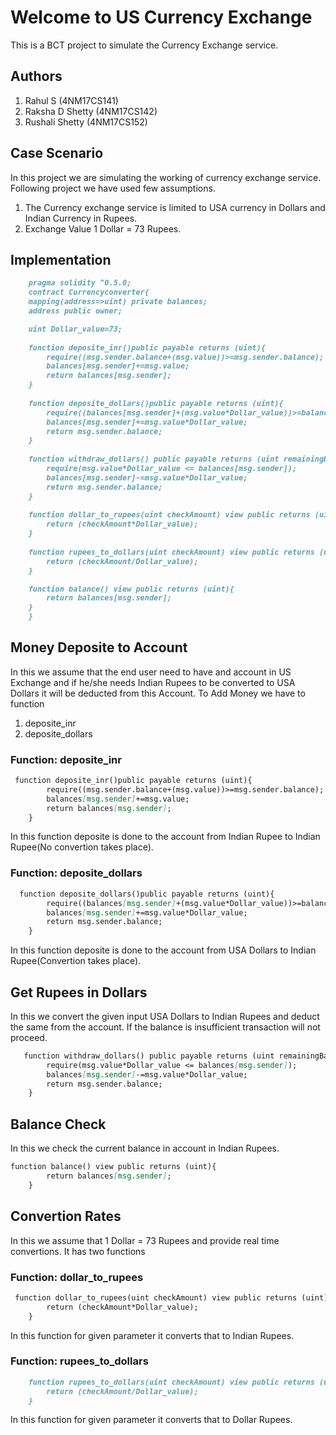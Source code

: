 # Welcome to US Currency Exchange 

This is a BCT project to simulate the Currency Exchange service.

## Authors
1. Rahul S (4NM17CS141)
2. Raksha D Shetty (4NM17CS142)
3. Rushali Shetty (4NM17CS152)

## Case Scenario

In this project we are simulating the working of currency exchange service. Following project we have used few assumptions.
1. The Currency exchange service is limited to USA currency in Dollars and Indian Currency in Rupees.
2. Exchange Value 1 Dollar = 73 Rupees.

## Implementation 

```markdown 
    pragma solidity ^0.5.0;
    contract Currencyconverter{
    mapping(address=>uint) private balances;
    address public owner;

    uint Dollar_value=73;
    
    function deposite_inr()public payable returns (uint){
        require((msg.sender.balance+(msg.value))>=msg.sender.balance);
        balances[msg.sender]+=msg.value;
        return balances[msg.sender];
    }
    
    function deposite_dollars()public payable returns (uint){
        require((balances[msg.sender]+(msg.value*Dollar_value))>=balances[msg.sender]);
        balances[msg.sender]+=msg.value*Dollar_value;
        return msg.sender.balance;
    }
    
    function withdraw_dollars() public payable returns (uint remainingBal){
        require(msg.value*Dollar_value <= balances[msg.sender]);
        balances[msg.sender]-=msg.value*Dollar_value;
        return msg.sender.balance;
    }
    
    function dollar_to_rupees(uint checkAmount) view public returns (uint) {
        return (checkAmount*Dollar_value);
    }  
    
    function rupees_to_dollars(uint checkAmount) view public returns (uint) {
        return (checkAmount/Dollar_value);
    }

    function balance() view public returns (uint){
        return balances[msg.sender];
    }
    }
```

## Money Deposite to Account

In this we assume that the end user need to have and account in US Exchange and if he/she needs Indian Rupees to be converted to USA Dollars it will be deducted from this Account.
To Add Money we have to function 
1. deposite_inr
2. deposite_dollars

### Function: deposite_inr

```markdown 
 function deposite_inr()public payable returns (uint){
        require((msg.sender.balance+(msg.value))>=msg.sender.balance);
        balances[msg.sender]+=msg.value;
        return balances[msg.sender];
    }
```
In this function deposite is done to the account from Indian Rupee to Indian Rupee(No convertion takes place).

### Function: deposite_dollars

```markdown 
  function deposite_dollars()public payable returns (uint){
        require((balances[msg.sender]+(msg.value*Dollar_value))>=balances[msg.sender]);
        balances[msg.sender]+=msg.value*Dollar_value;
        return msg.sender.balance;
    }
```
In this function deposite is done to the account from USA Dollars to Indian Rupee(Convertion takes place).

## Get Rupees in Dollars

In this we convert the given input USA Dollars to Indian Rupees and deduct the same from the account. If the balance is insufficient transaction will not proceed.
```markdown
   function withdraw_dollars() public payable returns (uint remainingBal){
        require(msg.value*Dollar_value <= balances[msg.sender]);
        balances[msg.sender]-=msg.value*Dollar_value;
        return msg.sender.balance;
    }
```

##  Balance Check

In this we check the current balance in account in Indian Rupees.

```markdown
function balance() view public returns (uint){
        return balances[msg.sender];
    }
```

## Convertion Rates

In this we assume that 1 Dollar = 73 Rupees and provide real time convertions.
It has two functions

### Function: dollar_to_rupees
```markdown
 function dollar_to_rupees(uint checkAmount) view public returns (uint) {
        return (checkAmount*Dollar_value);
    }
```
In this function for given parameter it converts that to Indian Rupees.

### Function: rupees_to_dollars
```markdown    
    function rupees_to_dollars(uint checkAmount) view public returns (uint) {
        return (checkAmount/Dollar_value);
    }
```

In this function for given parameter it converts that to Dollar Rupees.
